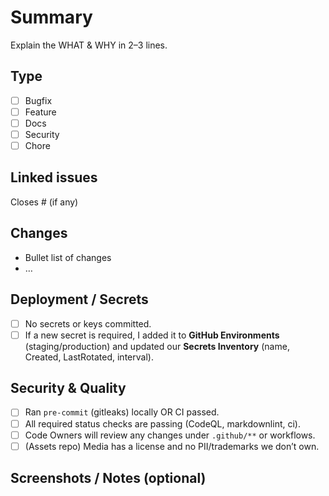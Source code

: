 # Summary
Explain the WHAT & WHY in 2–3 lines.

## Type
- [ ] Bugfix
- [ ] Feature
- [ ] Docs
- [ ] Security
- [ ] Chore

## Linked issues
Closes #<id> (if any)

## Changes
- Bullet list of changes
- …

## Deployment / Secrets
- [ ] No secrets or keys committed.
- [ ] If a new secret is required, I added it to **GitHub Environments** (staging/production) and updated our **Secrets Inventory** (name, Created, LastRotated, interval).

## Security & Quality
- [ ] Ran `pre-commit` (gitleaks) locally OR CI passed.
- [ ] All required status checks are passing (CodeQL, markdownlint, ci).
- [ ] Code Owners will review any changes under `.github/**` or workflows.
- [ ] (Assets repo) Media has a license and no PII/trademarks we don’t own.

## Screenshots / Notes (optional)
